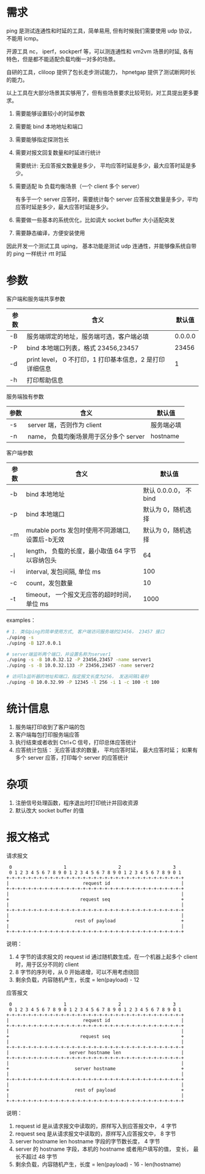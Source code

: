 # 需求

ping 是测试连通性和时延的工具，简单易用, 但有时候我们需要使用 udp 协议，不能用 icmp。

开源工具 nc， iperf，sockperf 等，可以测连通性和 vm2vm 场景的时延, 各有特色，但是都不能适配负载均衡一对多的场景。

自研的工具，cliloop 提供了包长走步测试能力， hpnetgap 提供了测试断网时长的能力。

以上工具在大部分场景其实够用了，但有些场景要求比较苛刻，对工具提出更多要求。

1. 需要能够设置较小的时延参数

2. 需要能 bind 本地地址和端口

3. 需要能够指定探测包长

4. 需要对报文回复数量和时延进行统计

   需要统计: 无应答报文数量是多少， 平均应答时延是多少，最大应答时延是多少。

5. 需要适配 lb 负载均衡场景（一个 client 多个 server）

   有多于一个 server 应答时，需要统计每个 server 应答报文数量是多少，平均应答时延是多少，最大应答时延是多少。

6. 需要做一些基本的系统优化，比如调大 socket buffer 大小适配突发

7. 需要静态编译，方便安装使用

因此开发一个测试工具 uping， 基本功能是测试 udp 连通性，并能够像系统自带的 ping 一样统计 rtt 时延

# 参数

客户端和服务端共享参数

| 参数 | 含义                                                     | 默认值  |
| ---- | -------------------------------------------------------- | ------- |
| -B   | 服务端绑定的地址，服务端可选，客户端必填                 | 0.0.0.0 |
| -P   | bind 本地端口列表，格式 23456,23457                          | 23456   |
| -d   | print level， 0 不打印，1 打印基本信息，2 是打印详细信息 | 1       |
| -h   | 打印帮助信息                                             |         |

服务端独有参数

| 参数 | 含义                                   | 默认值     |
| ---- | -------------------------------------- | ---------- |
| -s   | server 端，否则作为 client             | 服务端必填 |
| -n   | name， 负载均衡场景用于区分多个 server | hostname   |

客户端参数

| 参数 | 含义                                            | 默认值                 |
| ---- | ----------------------------------------------- | ---------------------- |
| -b   | bind 本地地址                                   | 默认 0.0.0.0， 不 bind |
| -p   | bind 本地端口                                   | 默认为 0，随机选择     |
| -m   | mutable ports 发包时使用不同源端口, 设置后-b无效 | 默认为 0，随机选择     |
| -l   | length， 负载的长度，最小取值 64 字节以容纳包头 | 64                     |
| -i   | interval, 发包间隔, 单位 ms                     | 100                    |
| -c   | count，发包数量                                 | 10                     |
| -t   | timeout， 一个报文无应答的超时时间，单位 ms     | 1000                   |

examples：

```bash
# 1. 类似ping的简单使用方式, 客户端访问服务端的23456， 23457 接口
./uping -s
./uping -B 127.0.0.1

# server端监听两个端口，并设置名称为server1
./uping -s -B 10.0.32.12 -P 23456,23457 -name server1
./uping -s -B 10.0.32.133 -P 23456,23457 -name server2

# 访问lb监听器的地址和端口，指定报文长度为256， 发送间隔1毫秒
./uping -B 10.0.32.99 -P 12345 -l 256 -i 1 -c 100 -t 100
```

# 统计信息

1. 服务端打印收到了客户端的包
2. 客户端每包打印服务端应答
3. 执行结束或者收到 Ctrl+C 信号，打印总体应答统计
4. 应答统计包括： 无应答请求的数量， 平均应答时延， 最大应答时延； 如果有多个 server 应答，打印每个 server 的应答统计

# 杂项

1. 注册信号处理函数，程序退出时打印统计并回收资源
2. 默认改大 socket buffer 的值

# 报文格式

请求报文

```ascii
 0                   1                   2                   3
 0 1 2 3 4 5 6 7 8 9 0 1 2 3 4 5 6 7 8 9 0 1 2 3 4 5 6 7 8 9 0 1
+-+-+-+-+-+-+-+-+-+-+-+-+-+-+-+-+-+-+-+-+-+-+-+-+-+-+-+-+-+-+-+-+
|                           request id                          |
+-+-+-+-+-+-+-+-+-+-+-+-+-+-+-+-+-+-+-+-+-+-+-+-+-+-+-+-+-+-+-+-+
|                                                               |
+                          request seq                          +
|                                                               |
+-+-+-+-+-+-+-+-+-+-+-+-+-+-+-+-+-+-+-+-+-+-+-+-+-+-+-+-+-+-+-+-+
|                                                               |
+                        rest of payload                        +
|                                                               |
+-+-+-+-+-+-+-+-+-+-+-+-+-+-+-+-+-+-+-+-+-+-+-+-+-+-+-+-+-+-+-+-+
```

说明：

1. 4 字节的请求报文的 request id 通过随机数生成，在一个机器上起多个 client 时，用于区分不同的 client
2. 8 字节的序列号，从 0 开始递增，可以不用考虑绕回
3. 剩余负载，内容随机产生，长度 = len(payload) - 12

应答报文

```
 0                   1                   2                   3
 0 1 2 3 4 5 6 7 8 9 0 1 2 3 4 5 6 7 8 9 0 1 2 3 4 5 6 7 8 9 0 1
+-+-+-+-+-+-+-+-+-+-+-+-+-+-+-+-+-+-+-+-+-+-+-+-+-+-+-+-+-+-+-+-+
|                           request id                          |
+-+-+-+-+-+-+-+-+-+-+-+-+-+-+-+-+-+-+-+-+-+-+-+-+-+-+-+-+-+-+-+-+
|                                                               |
+                          request seq                          +
|                                                               |
+-+-+-+-+-+-+-+-+-+-+-+-+-+-+-+-+-+-+-+-+-+-+-+-+-+-+-+-+-+-+-+-+
|                      server hostname len                      |
+-+-+-+-+-+-+-+-+-+-+-+-+-+-+-+-+-+-+-+-+-+-+-+-+-+-+-+-+-+-+-+-+
|                                                               |
+                        server hostname                        +
|                                                               |
+-+-+-+-+-+-+-+-+-+-+-+-+-+-+-+-+-+-+-+-+-+-+-+-+-+-+-+-+-+-+-+-+
|                                                               |
+                        rest of payload                        +
|                                                               |
+-+-+-+-+-+-+-+-+-+-+-+-+-+-+-+-+-+-+-+-+-+-+-+-+-+-+-+-+-+-+-+-+
```

说明：

1. request id 是从请求报文中读取的，原样写入到应答报文中， 4 字节
2. request seq 是从请求报文中读取的，原样写入应答报文中， 8 字节
3. server hostname len hostname 字段的字节数长度， 4 字节
4. server 的 hostname 字段，本机的 hostname 或者用户填写的值， 变长， 最长不超过 48 字节
5. 剩余负载，内容随机产生，长度 = len(payload) - 16 - len(hostname)
